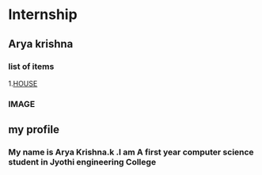 # Internship
## Arya krishna
### list of items
1.[HOUSE](https://www.tinkercad.com/things/8MVSZH3qXXR-exquisite-lappi-albar/edit)
### IMAGE
## my profile
### My name is Arya Krishna.k .I am A first year computer science student in Jyothi engineering College


